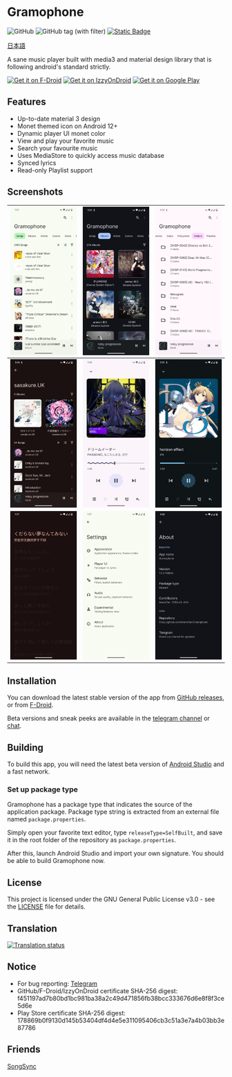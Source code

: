 # Gramophone
![GitHub](https://img.shields.io/github/license/AkaneTan/Gramophone?style=flat-square&logoColor=white&labelColor=black&color=white)
![GitHub tag (with filter)](https://img.shields.io/github/v/tag/AkaneTan/Gramophone?style=flat-square&logoColor=white&labelColor=black&color=white)
[![Static Badge](https://img.shields.io/badge/Telegram-Content?style=flat-square&logo=telegram&logoColor=black&color=white)](https://t.me/AkaneDev)

[日本語](./readme_ja.md)

A sane music player built with media3 and material design library that is following android's standard strictly.

[<img src="https://fdroid.gitlab.io/artwork/badge/get-it-on.png"
     alt="Get it on F-Droid"
     height="80">](https://f-droid.org/packages/org.akanework.gramophone/)
[<img src="https://gitlab.com/IzzyOnDroid/repo/-/raw/master/assets/IzzyOnDroid.png" alt="Get it on IzzyOnDroid" height="80">](https://apt.izzysoft.de/fdroid/index/apk/org.akanework.gramophone)
[<img src="https://play.google.com/intl/en_us/badges/images/generic/en-play-badge.png" alt="Get it on Google Play" height="80">](https://play.google.com/store/apps/details?id=org.akanework.gramophone)

## Features
- Up-to-date material 3 design
- Monet themed icon on Android 12+
- Dynamic player UI monet color
- View and play your favorite music
- Search your favourite music
- Uses MediaStore to quickly access music database
- Synced lyrics
- Read-only Playlist support

## Screenshots
| ![Screenshot 1](https://raw.githubusercontent.com/nicholaswww/Gramophone/beta/fastlane/metadata/android/en-US/images/phoneScreenshots/screenshot_1.jpg) | ![Screenshot 2](https://raw.githubusercontent.com/nicholaswww/Gramophone/beta/fastlane/metadata/android/en-US/images/phoneScreenshots/screenshot_2.jpg) | ![Screenshot 3](https://raw.githubusercontent.com/nicholaswww/Gramophone/beta/fastlane/metadata/android/en-US/images/phoneScreenshots/screenshot_3.jpg) |
|------------------------------------------------------------------------------------------------------------------------------------------------------|------------------------------------------------------------------------------------------------------------------------------------------------------|------------------------------------------------------------------------------------------------------------------------------------------------------|
| ![Screenshot 4](https://raw.githubusercontent.com/nicholaswww/Gramophone/beta/fastlane/metadata/android/en-US/images/phoneScreenshots/screenshot_4.jpg) | ![Screenshot 5](https://raw.githubusercontent.com/nicholaswww/Gramophone/beta/fastlane/metadata/android/en-US/images/phoneScreenshots/screenshot_5.jpg) | ![Screenshot 6](https://raw.githubusercontent.com/nicholaswww/Gramophone/beta/fastlane/metadata/android/en-US/images/phoneScreenshots/screenshot_6.jpg) |
| ![Screenshot 7](https://raw.githubusercontent.com/nicholaswww/Gramophone/beta/fastlane/metadata/android/en-US/images/phoneScreenshots/screenshot_7.jpg) | ![Screenshot 8](https://raw.githubusercontent.com/nicholaswww/Gramophone/beta/fastlane/metadata/android/en-US/images/phoneScreenshots/screenshot_8.jpg) | ![Screenshot 9](https://raw.githubusercontent.com/nicholaswww/Gramophone/beta/fastlane/screenshot_9.jpg) |


## Installation
You can download the latest stable version of the app from [GitHub releases](https://github.com/AkaneTan/Gramophone/releases/latest), or from [F-Droid](https://f-droid.org/packages/org.akanework.gramophone/).

Beta versions and sneak peeks are available in the [telegram channel](https://t.me/FoedusProgramme) or [chat](https://t.me/FoedusDiscussion).

## Building
To build this app, you will need the latest beta version of [Android Studio](https://developer.android.com/studio) and a fast network.

### Set up package type
Gramophone has a package type that indicates the source of the application package. Package type string is extracted from an external file named `package.properties`.

Simply open your favorite text editor, type `releaseType=SelfBuilt`, and save it in the root folder of the repository as `package.properties`.

After this, launch Android Studio and import your own signature. You should be able to build Gramophone now.

## License
This project is licensed under the GNU General Public License v3.0 - see the [LICENSE](https://github.com/AkaneTan/Gramophone/blob/beta/LICENSE) file for details.

## Translation
<a href="https://hosted.weblate.org/engage/gramophone/">
<img src="https://hosted.weblate.org/widget/gramophone/strings-xml/287x66-white.png" alt="Translation status" />
</a>

## Notice
- For bug reporting: [Telegram](https://t.me/FoedusDiscussion)
- GitHub/F-Droid/IzzyOnDroid certificate SHA-256 digest: f451197ad7b80bd1bc981ba38a2c49d471856fb38bcc333676d6e8f8f3ce5d6e
- Play Store certificate SHA-256 digest: 178869b0f9130d145b53404df4d4e5e311095406cb3c51a3e7a4b03bb3e87786

## Friends
[SongSync](https://github.com/lambada10/songsync)
